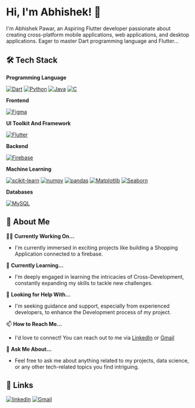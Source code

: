 
# Hi, I'm Abhishek! 👋



I'm Abhishek Pawar, an Aspiring Flutter developer passionate about creating cross-platform mobile applications, web applications, and desktop applications. Eager to master Dart programming language and Flutter...




## 🛠 Tech Stack
**Programming Language**

[![Dart](https://img.shields.io/badge/Dart-white?style=for-the-badge&logo=dart&logoColor=blue)](https://dart.dev/)
[![Python](https://img.shields.io/badge/Python-yellow?style=for-the-badge&logo=python&logoColor=blue)](https://docs.python.org/3/)
[![Java](https://img.shields.io/badge/Java-ED8B00?style=for-the-badge&logo=java&logoColor=white)](https://dev.java/learn/)
[![C](https://img.shields.io/badge/C-00599C?style=for-the-badge&logo=c&logoColor=white)](https://devdocs.io/c/)

**Frontend**

[![Figma](https://img.shields.io/badge/Figma-F24E1E?style=for-the-badge&logo=figma&logoColor=white)](https://help.figma.com/hc/en-us)


**UI Toolkit And Framework**

[![Flutter](https://img.shields.io/badge/Flutter-white?style=for-the-badge&logo=flutter&logoColor=blue)](https://docs.flutter.dev/)


**Backend**

[![Firebase](https://img.shields.io/badge/Firebase-grey?style=for-the-badge&logo=firebase&logoColor=orange)](https://firebase.google.com/docs)

**Machine Learning**

[![scikit-learn](https://img.shields.io/badge/scikit_learn-E10098?style=for-the-badge&logo=scikit-learn&logoColor=white)](https://scikit-learn.org/stable/)
[![numpy](https://img.shields.io/badge/numpy-FB2423?style=for-the-badge&logo=numpy&logoColor=white)](https://numpy.org/doc/stable/)
[![pandas](https://img.shields.io/badge/pandas-276DC3?style=for-the-badge&logo=pandas&logoColor=white)](https://pandas.pydata.org/docs/)
[![Matplotlib](https://img.shields.io/badge/Matplotlib-orange?style=for-the-badge&logo=plotly&logoColor=white)](https://matplotlib.org/stable/index.html)
[![Seaborn](https://img.shields.io/badge/Seaborn-g?style=for-the-badge&logo=plotly&logoColor=white)](https://seaborn.pydata.org/)



**Databases**

[![MySQL](https://img.shields.io/badge/MySQL-4479A1?style=for-the-badge&logo=mysql&logoColor=white)](https://dev.mysql.com/doc/)


## 🚀 About Me

👩‍💻 **Currently Working On...**  
   - I'm currently immersed in exciting projects like building a Shopping Application connected to a firebase.

🧠 **Currently Learning...**  
   - I'm deeply engaged in learning the intricacies of  Cross-Development, constantly expanding my skills to tackle new challenges.

🤔 **Looking for Help With...**  
   - I'm seeking guidance and support, especially from experienced developers, to enhance the Development process of my project.

📫 **How to Reach Me...**  
   - I'd love to connect! You can reach out to me via [LinkedIn](https://www.linkedin.com/in/abhishek-pawar10/) or [Gmail](mailto:pawarabhi2004@gmail.com)
 
   
💬 **Ask Me About...**  
   - Feel free to ask me about anything related to my projects, data science, or any other tech-related topics you find intriguing.




## 🔗 Links
[![linkedin](https://img.shields.io/badge/linkedin-0A66C2?style=for-the-badge&logo=linkedin&logoColor=white)](https://www.linkedin.com/in/abhishek-pawar10/)
[![Gmail](https://img.shields.io/badge/gmail-red?style=for-the-badge&logo=gmail&logoColor=white)](mailto:pawarabhi2004@gmail.com)
